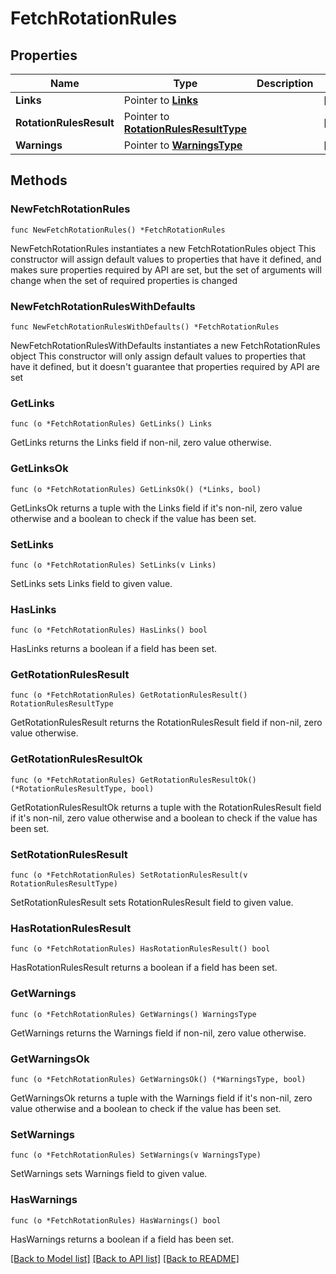 # FetchRotationRules

## Properties

Name | Type | Description | Notes
------------ | ------------- | ------------- | -------------
**Links** | Pointer to [**Links**](Links.md) |  | [optional] 
**RotationRulesResult** | Pointer to [**RotationRulesResultType**](RotationRulesResultType.md) |  | [optional] 
**Warnings** | Pointer to [**WarningsType**](WarningsType.md) |  | [optional] 

## Methods

### NewFetchRotationRules

`func NewFetchRotationRules() *FetchRotationRules`

NewFetchRotationRules instantiates a new FetchRotationRules object
This constructor will assign default values to properties that have it defined,
and makes sure properties required by API are set, but the set of arguments
will change when the set of required properties is changed

### NewFetchRotationRulesWithDefaults

`func NewFetchRotationRulesWithDefaults() *FetchRotationRules`

NewFetchRotationRulesWithDefaults instantiates a new FetchRotationRules object
This constructor will only assign default values to properties that have it defined,
but it doesn't guarantee that properties required by API are set

### GetLinks

`func (o *FetchRotationRules) GetLinks() Links`

GetLinks returns the Links field if non-nil, zero value otherwise.

### GetLinksOk

`func (o *FetchRotationRules) GetLinksOk() (*Links, bool)`

GetLinksOk returns a tuple with the Links field if it's non-nil, zero value otherwise
and a boolean to check if the value has been set.

### SetLinks

`func (o *FetchRotationRules) SetLinks(v Links)`

SetLinks sets Links field to given value.

### HasLinks

`func (o *FetchRotationRules) HasLinks() bool`

HasLinks returns a boolean if a field has been set.

### GetRotationRulesResult

`func (o *FetchRotationRules) GetRotationRulesResult() RotationRulesResultType`

GetRotationRulesResult returns the RotationRulesResult field if non-nil, zero value otherwise.

### GetRotationRulesResultOk

`func (o *FetchRotationRules) GetRotationRulesResultOk() (*RotationRulesResultType, bool)`

GetRotationRulesResultOk returns a tuple with the RotationRulesResult field if it's non-nil, zero value otherwise
and a boolean to check if the value has been set.

### SetRotationRulesResult

`func (o *FetchRotationRules) SetRotationRulesResult(v RotationRulesResultType)`

SetRotationRulesResult sets RotationRulesResult field to given value.

### HasRotationRulesResult

`func (o *FetchRotationRules) HasRotationRulesResult() bool`

HasRotationRulesResult returns a boolean if a field has been set.

### GetWarnings

`func (o *FetchRotationRules) GetWarnings() WarningsType`

GetWarnings returns the Warnings field if non-nil, zero value otherwise.

### GetWarningsOk

`func (o *FetchRotationRules) GetWarningsOk() (*WarningsType, bool)`

GetWarningsOk returns a tuple with the Warnings field if it's non-nil, zero value otherwise
and a boolean to check if the value has been set.

### SetWarnings

`func (o *FetchRotationRules) SetWarnings(v WarningsType)`

SetWarnings sets Warnings field to given value.

### HasWarnings

`func (o *FetchRotationRules) HasWarnings() bool`

HasWarnings returns a boolean if a field has been set.


[[Back to Model list]](../README.md#documentation-for-models) [[Back to API list]](../README.md#documentation-for-api-endpoints) [[Back to README]](../README.md)



